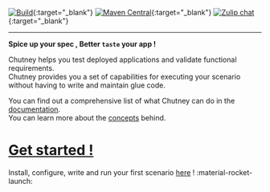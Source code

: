 <!--
  ~ SPDX-FileCopyrightText: 2017-2024 Enedis
  ~
  ~ SPDX-License-Identifier: Apache-2.0
  ~
-->

[![Build](https://github.com/chutney-testing/chutney/actions/workflows/build-all.yml/badge.svg?branch=main)](https://github.com/chutney-testing/chutney/actions/workflows/build-all.yml){:target="_blank"}
[![Maven Central](https://maven-badges.herokuapp.com/maven-central/com.chutneytesting/server/badge.svg)](https://maven-badges.herokuapp.com/maven-central/com.chutneytesting/server){:target="_blank"}
[![Zulip chat](https://img.shields.io/badge/zulip-join_chat-brightgreen.svg)](https://chutney-testing.zulipchat.com/){:target="_blank"}

----
**Spice up your spec , Better `taste` your app !**

Chutney helps you test deployed applications and validate functional requirements.  
Chutney provides you a set of capabilities for executing your scenario without having to write and maintain glue code.  

You can find out a comprehensive list of what Chutney can do in the [documentation](documentation/actions).  
You can learn more about the [concepts](concepts.md) behind.

# [Get started !](getting_started/requirements)
Install, configure, write and run your first scenario [here](getting_started/requirements) ! :material-rocket-launch:

